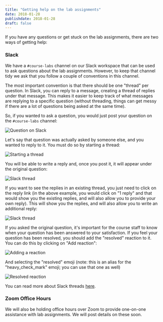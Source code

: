 ```yaml
---
title: "Getting help on the lab assignments"
date: 2018-01-28
publishdate: 2018-01-28
draft: false
---
```


If you have any questions or get stuck on the lab assignments, there are two ways of getting help:

### Slack

We have a `#course-labs` channel on our Slack workspace that can be used to ask questions about the lab assignments. However, to keep that channel tidy we ask that you follow a couple of conventions in this channel.

The most important convention is that there should be one "thread" per question. In Slack, you can reply to a message, creating a thread of replies under that message. This makes it easier to keep track of what messages are replying to a specific question (without threading, things can get messy if there are a lot of questions being asked at the same time).

So, if you wanted to ask a question, you would just post your question on the `#course-labs` channel:

![Question on Slack](/cmsc22000/img/question-1.png "Question on Slack")

Let's say that question was actually asked by someone else, and you wanted to reply to it. You must do so by starting a thread:

![Starting a thread](/cmsc22000/img/question-2.png "Starting a thread")

You will be able to write a reply and, once you post it, it will appear under the original question:

![Slack thread](/cmsc22000/img/question-3.png "Slack thread")

If you want to see the replies in an existing thread, you just need to click on the reply link (in the above example, you would click on "1 reply" and that would show you the existing replies, and will also allow you to provide your own reply). This will show you the replies, and will also allow you to write an additional reply:

![Slack thread](/cmsc22000/img/question-4.png "Slack thread")

If you asked the original question, it's important for the course staff to know when your question has been answered to your satisfaction. If you feel your question has been resolved, you should add the "resolved" reaction to it. You can do this by clicking on "Add reaction":

![Adding a reaction](/cmsc22000/img/question-5.png "Adding a reaction")

And selecting the "resolved" emoji (note: this is an alias for the "heavy_check_mark" emoji; you can use that one as well)

![Resolved reaction](/cmsc22000/img/question-6.png "Resolved reaction")

You can read more about Slack threads [here](https://slack.com/help/articles/115000769927-Use-threads-to-organize-discussions-).

### Zoom Office Hours

We will also be holding office hours over Zoom to provide one-on-one assistance with lab assignments. We will post details on these soon. 